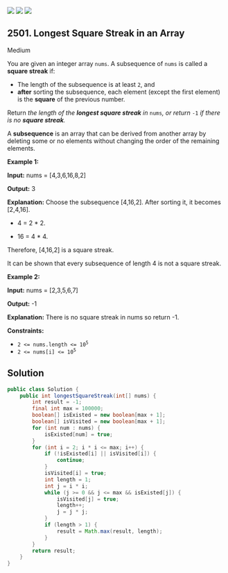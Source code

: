 [![](https://img.shields.io/github/stars/javadev/LeetCode-in-Java?label=Stars&style=flat-square)](https://github.com/javadev/LeetCode-in-Java)
[![](https://img.shields.io/github/forks/javadev/LeetCode-in-Java?label=Fork%20me%20on%20GitHub%20&style=flat-square)](https://github.com/javadev/LeetCode-in-Java/fork)
[![](https://img.shields.io/badge/-LeetCode%20in%20Kotlin-blue?style=flat-square)](https://github.com/javadev/LeetCode-in-Kotlin)

## 2501\. Longest Square Streak in an Array

Medium

You are given an integer array `nums`. A subsequence of `nums` is called a **square streak** if:

*   The length of the subsequence is at least `2`, and
*   **after** sorting the subsequence, each element (except the first element) is the **square** of the previous number.

Return _the length of the **longest square streak** in_ `nums`_, or return_ `-1` _if there is no **square streak**._

A **subsequence** is an array that can be derived from another array by deleting some or no elements without changing the order of the remaining elements.

**Example 1:**

**Input:** nums = [4,3,6,16,8,2]

**Output:** 3

**Explanation:** Choose the subsequence [4,16,2]. After sorting it, it becomes [2,4,16].

- 4 = 2 \* 2.

- 16 = 4 \* 4.

Therefore, [4,16,2] is a square streak.

It can be shown that every subsequence of length 4 is not a square streak. 

**Example 2:**

**Input:** nums = [2,3,5,6,7]

**Output:** -1

**Explanation:** There is no square streak in nums so return -1. 

**Constraints:**

*   <code>2 <= nums.length <= 10<sup>5</sup></code>
*   <code>2 <= nums[i] <= 10<sup>5</sup></code>

## Solution

```java
public class Solution {
    public int longestSquareStreak(int[] nums) {
        int result = -1;
        final int max = 100000;
        boolean[] isExisted = new boolean[max + 1];
        boolean[] isVisited = new boolean[max + 1];
        for (int num : nums) {
            isExisted[num] = true;
        }
        for (int i = 2; i * i <= max; i++) {
            if (!isExisted[i] || isVisited[i]) {
                continue;
            }
            isVisited[i] = true;
            int length = 1;
            int j = i * i;
            while (j >= 0 && j <= max && isExisted[j]) {
                isVisited[j] = true;
                length++;
                j = j * j;
            }
            if (length > 1) {
                result = Math.max(result, length);
            }
        }
        return result;
    }
}
```